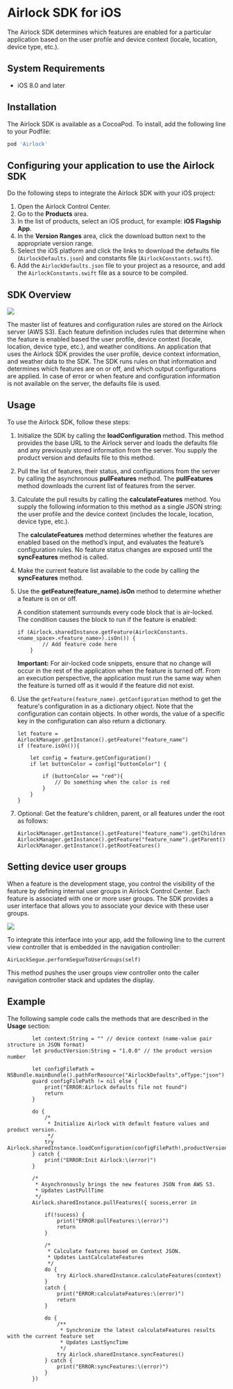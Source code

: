 # Airlock SDK for iOS
The Airlock SDK determines which features are enabled for a particular application based on the user profile and device context (locale, location, device type, etc.).

## System Requirements
* iOS 8.0 and later

## Installation

The Airlock SDK is available as a CocoaPod. To install, add the following line to your Podfile:

```ruby
pod 'Airlock'
```

## Configuring your application to use the Airlock SDK
Do the following steps to integrate the Airlock SDK with your iOS project:

1. Open the Airlock Control Center.
2. Go to the **Products** area.
2. In the list of products, select an iOS product, for example: **iOS Flagship App**.
3. In the **Version Ranges** area, click the download button next to the appropriate version range.
4. Select the iOS platform and click the links to download the defaults file (`AirlockDefaults.json`) and constants file (`AirlockConstants.swift`).
7. Add the `AirlockDefaults.json` file to your project as a resource, and add the `AirlockConstants.swift` file as a source to be compiled.

## SDK Overview
![](SDK.jpg)

The master list of features and configuration rules are stored on the Airlock server (AWS S3). Each feature definition includes rules that determine when the feature is enabled based the user profile, device context (locale, location, device type, etc.), and weather conditions. An application that uses the Airlock SDK provides the user profile, device context information, and weather data to the SDK. The SDK runs rules on that information and determines which features are on or off, and which output configurations are applied. In case of error or when feature and configuration information is not available on the server, the defaults file is used.

## Usage

To use the Airlock SDK, follow these steps:

1. Initialize the SDK by calling the **loadConfiguration** method. This method provides the base URL to the Airlock server and loads the defaults file and any previously stored information from the server. You supply the product version and defaults file to this method.

2. Pull the list of features, their status, and configurations from the server by calling the asynchronous **pullFeatures** method. The **pullFeatures** method downloads the current list of features from the server.

3. Calculate the pull results by calling the **calculateFeatures** method. You supply the following information to this method as a single JSON string: the user profile and the device context (includes the locale, location, device type, etc.).
	
	The **calculateFeatures** method determines whether the features are enabled based on the method’s input, and evaluates the feature’s configuration rules. No feature status changes are exposed until the **syncFeatures** method is called.

3. Make the current feature list available to the code by calling the **syncFeatures** method.
 
4. Use the **getFeature(feature_name).isOn** method to determine whether a feature is on or off. 
	
	A condition statement surrounds every code block that is air-locked. The condition causes the block to run if the feature is enabled:

	````
	if (Airlock.sharedInstance.getFeature(AirlockConstants.<name_space>.<feature_name>).isOn()) {
            // Add feature code here
        }
	````

	**Important:** For air-locked code snippets, ensure that no change will occur in the rest of the application when the feature is turned off. From an execution perspective, the application must run the same way when the feature is turned off as it would if the feature did not exist.

5. Use the `getFeature(feature_name).getConfiguration` method to get the feature's configuration in as a dictionary object. Note that the configuration can contain objects. In other words, the value of a specific key in the configuration can also return a dictionary.

	````
	let feature = AirlockManager.getInstance().getFeature("feature_name")
	if (feature.isOn()){
	
		let config = feature.getConfiguration()
		if let buttonColor = config["buttonColor"] {
		
			if (buttonColor == "red"){
				// Do something when the color is red
			}
		}
	}
	````

6. Optional: Get the feature's children, parent, or all features under the root as follows:
	
	````
	AirlockManager.getInstance().getFeature("feature_name").getChildren()
	AirlockManager.getInstance().getFeature("feature_name").getParent()
	AirlockManager.getInstance().getRootFeatures()
	````

## Setting device user groups

When a feature is the development stage, you control the visibility of the feature by defining internal user groups in Airlock Control Center. Each feature is associated with one or more user groups. The SDK provides a user interface that allows you to associate your device with these user groups.

![](UserGroups_iOS.jpg)

To integrate this interface into your app, add the following line to the current view controller that is embedded in the navigation controller:

````
AirLockSegue.performSegueToUserGroups(self)
````
This method pushes the user groups view controller onto the caller navigation controller stack and updates the display.


## Example
   
The following sample code calls the methods that are described in the **Usage** section:
````
        let context:String = "" // device context (name-value pair structure in JSON format)
        let productVersion:String = "1.0.0" // the product version number
        
        let configFilePath = NSBundle.mainBundle().pathForResource("AirlockDefaults",ofType:"json")
        guard configFilePath != nil else {
            print("ERROR:Airlock defaults file not found")
            return
        }
        
        do {
            /*
             * Initialize Airlock with default feature values and product version.
             */
            try Airlock.sharedInstance.loadConfiguration(configFilePath!,productVersion:productVersion)
        } catch {
            print("ERROR:Init Airlock:\(error)")
        }
        
        /*
         * Asynchronously brings the new features JSON from AWS S3.
         * Updates LastPullTime
         */
        Airlock.sharedInstance.pullFeatures({ sucess,error in
            
            if(!sucess) {
                print("ERROR:pullFeatures:\(error)")
                return
            }
            
            /*
             * Calculate features based on Context JSON.
             * Updates LastCalculateFeatures
             */
            do {
                try Airlock.sharedInstance.calculateFeatures(context)
            }
            catch {
                print("ERROR:calculateFeatures:\(error)")
                return
            }
            
            do {
                /**
                 * Synchronize the latest calculateFeatures results with the current feature set
                 * Updates LastSyncTime
                 */
                try Airlock.sharedInstance.syncFeatures()
            } catch {
                print("ERROR:syncFeatures:\(error)")
            }
        })
````
